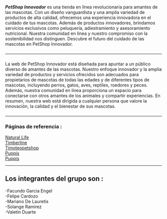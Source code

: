 
###
***PetShop Innovador*** es una tienda en línea revolucionaria para amantes de las mascotas. Con un diseño vanguardista y una amplia variedad de productos de alta calidad, ofrecemos una experiencia innovadora en el cuidado de tus mascotas. Además de productos innovadores, brindamos servicios exclusivos como peluquería, adiestramiento y asesoramiento nutricional. Nuestra comunidad en línea y nuestro compromiso con la sostenibilidad nos distinguen. Descubre el futuro del cuidado de las mascotas en PetShop Innovador.
###
---
###
La web de PetShop Innovador está diseñada para apuntar a un público diverso de amantes de las mascotas. Nuestro enfoque innovador y la amplia variedad de productos y servicios ofrecidos son adecuados para propietarios de mascotas de todas las edades y de diferentes tipos de mascotas, incluyendo perros, gatos, aves, reptiles, roedores y peces. Además, nuestra comunidad en línea proporciona un espacio para conectarse con otros amantes de los animales y compartir experiencias. En resumen, nuestra web está dirigida a cualquier persona que valore la innovación, la calidad y el bienestar de sus mascotas.
###
---
### Páginas de referencia : ###
[Natural Life](https://www.natural-life.com.ar/)    
[Timberline](https://www.timberline.com.ar/)    
[Timoteopetshop](https://www.timoteopetshop.com/)    
[Puppis](https://www.puppis.com.ar/)    
[Puppis](https://www.mercadolibre.com.ar/)  

---
## Los integrantes del grupo son : ## 
-Facundo Garcia Engel   
-Felipe Cardozo    
-Mariano De Lauretis    
-Solange Ramirez    
-Valetin Duarte    
